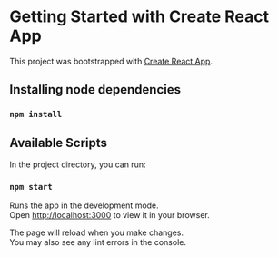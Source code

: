 # Getting Started with Create React App

This project was bootstrapped with [Create React App](https://github.com/facebook/create-react-app).

## Installing node dependencies

### `npm install`

## Available Scripts

In the project directory, you can run:

### `npm start`

Runs the app in the development mode.\
Open [http://localhost:3000](http://localhost:3000) to view it in your browser.

The page will reload when you make changes.\
You may also see any lint errors in the console.